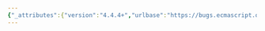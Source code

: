 ```yaml
---
{"_attributes":{"version":"4.4.4+","urlbase":"https://bugs.ecmascript.org/","maintainer":"dherman@mozilla.com"},"bug":{"bug_id":1244,"creation_ts":"2013-02-05 23:17:00 -0800","short_desc":"6.2.1: Definition of Unicode Locale Extension Sequences incorrect","delta_ts":"2015-02-17 20:45:05 -0800","product":"Internationalization - ECMA-402","component":"Specification","version":"Edition 1.0 standard","rep_platform":"All","op_sys":"All","bug_status":"VERIFIED","resolution":"FIXED","priority":"Normal","bug_severity":"normal","everconfirmed":true,"reporter":{"uid":"ecmascriptbugs","name":"Norbert"},"assigned_to":{"uid":"waldron.rick","name":"Rick Waldron"},"cc":"waldron.rick","long_desc":[{"commentid":3181,"comment_count":0,"who":{"uid":"ecmascriptbugs","name":"Norbert"},"bug_when":"2013-02-05 23:17:26 -0800","thetext":"Section 6.2.1 defines the term “Unicode locale extension sequence” as “any substring of a language tag that starts with a separator \"-\" and the singleton \"u\" and includes the maximum sequence of following non-singleton subtags and their preceding \"-\" separators.”\n\nThis definition doesn't agree with RFC 5646, which makes any subtag sequence starting with the subtag \"x\" a private use subtag sequence, in which the singleton \"u\" has no predefined meaning.\n\nThe incorrect definition leads to at least one inconsistency within ECMA-402: The BestAvailableLocale operation expects a “structurally valid and canonicalized BCP 47 language tag” in the locale argument, however, the LookupMatcher operation removes all Unicode locale extension sequences from tags it passes to LookupMatcher. If the determination of Unicode locale extension sequences doesn't take private use sequences into consideration, then the tag \"x-u-foo\" gets reduced to \"x\", which is no longer well-formed.\n\nThe definition should be changed to “any substring of a language tag that is not part of a private use subtag sequence, starts with a separator \"-\" and the singleton \"u\", and includes the maximum sequence of following non-singleton subtags and their preceding \"-\" separators.”"},{"commentid":12249,"comment_count":1,"who":{"uid":"waldron.rick","name":"Rick Waldron"},"bug_when":"2015-02-09 09:20:52 -0800","thetext":"Fixed in rev7"},{"commentid":12883,"comment_count":2,"who":{"uid":"ecmascriptbugs","name":"Norbert"},"bug_when":"2015-02-17 20:45:05 -0800","thetext":"Verified in rev 10 draft."}]}}
---
```

